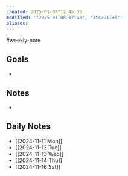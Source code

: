 ```yaml
---
created: 2025-01-08T17:45:35
modified: '"2025-01-08 17:46", "3tc/G1T+6"'
aliases: 
---
```

#weekly-note
## Goals
- 

## Notes
- 

## Daily Notes
- [[2024-11-11 Mon]]
- [[2024-11-12 Tue]]
- [[2024-11-13 Wed]]
- [[2024-11-14 Thu]]
- [[2024-11-16 Sat]]